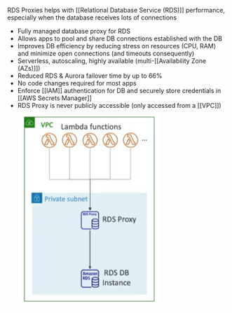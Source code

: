 RDS Proxies helps with [[Relational Database Service (RDS)]] performance, especially when the database receives lots of connections

- Fully managed database proxy for RDS
- Allows apps to pool and share DB connections established with the DB
- Improves DB efficiency by reducing stress on resources (CPU, RAM) and minimize open connections (and timeouts consequently)
- Serverless, autoscaling, highly available (multi-[[Availability Zone (AZs)]])
- Reduced RDS & Aurora failover time by up to 66%
- No code changes required for most apps
- Enforce [[IAM]] authentication for DB and securely store credentials in [[AWS Secrets Manager]]
- RDS Proxy is never publicly accessible (only accessed from a [[VPC]])
![RDS_proxy.png](./Images/RDS_proxy.png)